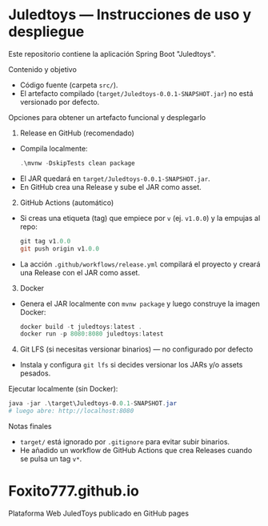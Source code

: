 # Juledtoys — Instrucciones de uso y despliegue

Este repositorio contiene la aplicación Spring Boot "Juledtoys".

Contenido y objetivo
- Código fuente (carpeta `src/`).
- El artefacto compilado (`target/Juledtoys-0.0.1-SNAPSHOT.jar`) no está versionado por defecto.

Opciones para obtener un artefacto funcional y desplegarlo

1) Release en GitHub (recomendado)
- Compila localmente:
  ```powershell
  .\mvnw -DskipTests clean package
  ```
- El JAR quedará en `target/Juledtoys-0.0.1-SNAPSHOT.jar`.
- En GitHub crea una Release y sube el JAR como asset.

2) GitHub Actions (automático)
- Si creas una etiqueta (tag) que empiece por `v` (ej. `v1.0.0`) y la empujas al repo:
  ```powershell
  git tag v1.0.0
  git push origin v1.0.0
  ```
- La acción `.github/workflows/release.yml` compilará el proyecto y creará una Release con el JAR como asset.

3) Docker
- Genera el JAR localmente con `mvnw package` y luego construye la imagen Docker:
  ```powershell
  docker build -t juledtoys:latest .
  docker run -p 8080:8080 juledtoys:latest
  ```

4) Git LFS (si necesitas versionar binarios) — no configurado por defecto
- Instala y configura `git lfs` si decides versionar los JARs y/o assets pesados.

Ejecutar localmente (sin Docker):
```powershell
java -jar .\target\Juledtoys-0.0.1-SNAPSHOT.jar
# luego abre: http://localhost:8080
```

Notas finales
- `target/` está ignorado por `.gitignore` para evitar subir binarios.
- He añadido un workflow de GitHub Actions que crea Releases cuando se pulsa un tag `v*`.
# Foxito777.github.io
Plataforma Web JuledToys publicado en GitHub pages
